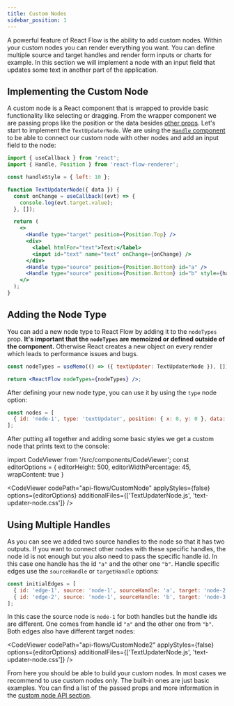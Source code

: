 ```yaml
---
title: Custom Nodes
sidebar_position: 1
---
```


A powerful feature of React Flow is the ability to add custom nodes. Within your custom nodes you can render everything you want. You can define multiple source and target handles and render form inputs or charts for example. In this section we will implement a node with an input field that updates some text in another part of the application.

## Implementing the Custom Node

A custom node is a React component that is wrapped to provide basic functionality like selecting or dragging. From the wrapper component we are passing props like the position or the data besides [other props](/docs/api/nodes/custom-nodes#prop-types). Let's start to implement the `TextUpdaterNode`. We are using the [`Handle` component](/docs/api/nodes/handle) to be able to connect our custom node with other nodes and add an input field to the node:

```jsx
import { useCallback } from 'react';
import { Handle, Position } from 'react-flow-renderer';

const handleStyle = { left: 10 };

function TextUpdaterNode({ data }) {
  const onChange = useCallback((evt) => {
    console.log(evt.target.value);
  }, []);

  return (
    <>
      <Handle type="target" position={Position.Top} />
      <div>
        <label htmlFor="text">Text:</label>
        <input id="text" name="text" onChange={onChange} />
      </div>
      <Handle type="source" position={Position.Bottom} id="a" />
      <Handle type="source" position={Position.Bottom} id="b" style={handleStyle} />
    </>
  );
}
```

## Adding the Node Type

You can add a new node type to React Flow by adding it to the `nodeTypes` prop. **It's important that the `nodeTypes` are memoized or defined outside of the component.** Otherwise React creates a new object on every render which leads to performance issues and bugs.

```jsx
const nodeTypes = useMemo(() => ({ textUpdater: TextUpdaterNode }), []);

return <ReactFlow nodeTypes={nodeTypes} />;
```

After defining your new node type, you can use it by using the `type` node option:

```js
const nodes = [
  { id: 'node-1', type: 'textUpdater', position: { x: 0, y: 0 }, data: { value: 123 } },
];
```

After putting all together and adding some basic styles we get a custom node that prints text to the console:

import CodeViewer from '/src/components/CodeViewer';
const editorOptions = { editorHeight: 500, editorWidthPercentage: 45, wrapContent: true }

<CodeViewer codePath="api-flows/CustomNode" applyStyles={false} options={editorOptions} additionalFiles={['TextUpdaterNode.js', 'text-updater-node.css']} />

## Using Multiple Handles

As you can see we added two source handles to the node so that it has two outputs. If you want to connect other nodes with these specific handles, the node id is not enough but you also need to pass the specific handle id. In this case one handle has the id `"a"` and the other one `"b"`. Handle specific edges use the `sourceHandle` or `targetHandle` options:

```js
const initialEdges = [
  { id: 'edge-1', source: 'node-1', sourceHandle: 'a', target: 'node-2' },
  { id: 'edge-2', source: 'node-1', sourceHandle: 'b', target: 'node-3' },
];
```

In this case the source node is `node-1` for both handles but the handle ids are different. One comes from handle id `"a"` and the other one from `"b"`. Both edges also have different target nodes:

<CodeViewer codePath="api-flows/CustomNode2" applyStyles={false} options={editorOptions} additionalFiles={['TextUpdaterNode.js', 'text-updater-node.css']} />

From here you should be able to build your custom nodes. In most cases we recommend to use custom nodes only. The built-in ones are just basic examples. You can find a list of the passed props and more information in the [custom node API section](/docs/api/nodes/custom-nodes).
